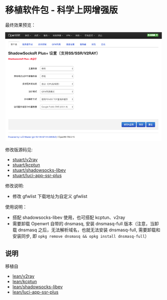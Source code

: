 # 移植软件包 - 科学上网增强版

最终效果预览：

![Snipaste_2019-09-20_01-07-59.png](https://raw.githubusercontent.com/stuarthua/PicGo/master/oh-my-openwrt/Snipaste_2019-09-20_01-07-59.png)

修改版源码见: 

* [stuart/v2ray](https://github.com/stuarthua/oh-my-openwrt/tree/master/stuart/v2ray)
* [stuart/kcptun](https://github.com/stuarthua/oh-my-openwrt/tree/master/stuart/kcptun)
* [stuart/shadowsocks-libev](https://github.com/stuarthua/oh-my-openwrt/tree/master/stuart/shadowsocks-libev)
* [stuart/luci-app-ssr-plus](https://github.com/stuarthua/oh-my-openwrt/tree/master/stuart/luci-app-ssr-plus)

修改说明: 

* 修改 gfwlist 下载地址为自定义 gfwlist

使用说明：

* 搭配 shadowsocks-libev 使用，也可搭配 kcptun、v2ray
* 需要卸载 Openwrt 自带的 dnsmasq, 安装 dnsmasq-full 版本（注意，当卸载 dnsmasq 之后，无法解析域名，也就无法安装 dnsmasq-full, 需要卸载和安装同步, 即 `opkg remove dnsmasq && opkg install dnsmasq-full`）

## 说明

移植自

* [lean/v2ray](https://github.com/coolsnowwolf/lede/tree/master/package/lean/v2ray)
* [lean/kcptun](https://github.com/coolsnowwolf/lede/tree/master/package/lean/kcptun)
* [lean/shadowsocks-libev](https://github.com/coolsnowwolf/lede/tree/master/package/lean/shadowsocks-libev)
* [lean/luci-app-ssr-plus](https://github.com/coolsnowwolf/lede/tree/master/package/lean/luci-app-ssr-plus)